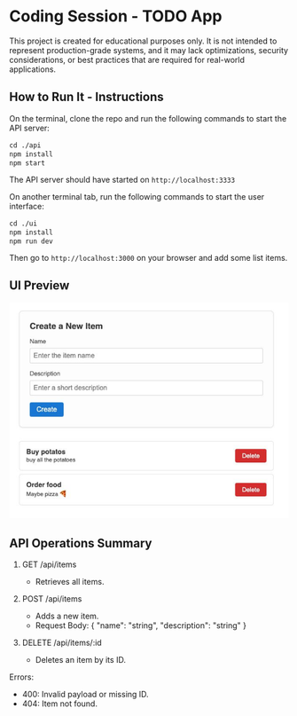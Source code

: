 # Coding Session - TODO App

This project is created for educational purposes only. It is not intended to represent production-grade systems, and it may lack optimizations, security considerations, or best practices that are required for real-world applications.

## How to Run It - Instructions

On the terminal, clone the repo and run the following commands to start the API server:

``` 
cd ./api
npm install
npm start
```

The API server should have started on `http://localhost:3333`

On another terminal tab, run the following commands to start the user interface:

```
cd ./ui
npm install
npm run dev
```

Then go to `http://localhost:3000` on your browser and add some list items.

## UI Preview

![UI Example](./ui-example.jpeg)

## API Operations Summary

1. GET /api/items
   - Retrieves all items.

2. POST /api/items
   - Adds a new item.
   - Request Body: { "name": "string", "description": "string" }

3. DELETE /api/items/:id
   - Deletes an item by its ID.

Errors:
- 400: Invalid payload or missing ID.
- 404: Item not found.

